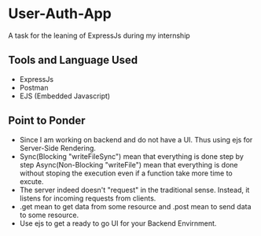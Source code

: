 # User-Auth-App
A task for the leaning of ExpressJs during my internship

## Tools and Language Used
- ExpressJs
- Postman
- EJS (Embedded Javascript)

## Point to Ponder
- Since I am working on backend and do not have a UI. Thus using ejs for Server-Side Rendering.
- Sync(Blocking "writeFileSync") mean that everything is done step by step Async(Non-Blocking "writeFile") mean that everything is done without stoping the execution even if a function take more time to excute.
- The server indeed doesn't "request" in the traditional sense. Instead, it listens for incoming requests from clients.
- .get mean to get data from some resource and .post mean to send data to some resource.
- Use ejs to get a ready to go UI for your Backend Envirnment.